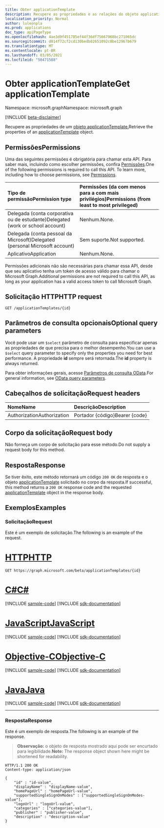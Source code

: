 ```yaml
---
title: Obter applicationTemplate
description: Recupere as propriedades e as relações do objeto applicationtemplate.
localization_priority: Normal
author: luleonpla
ms.prod: applications
doc_type: apiPageType
ms.openlocfilehash: 4ae3d9f451785ef44f36df75667968bc271065dc
ms.sourcegitcommit: d014f72cf2cd130bedb02651092c0be12967b679
ms.translationtype: MT
ms.contentlocale: pt-BR
ms.lasthandoff: 03/05/2021
ms.locfileid: "50471588"
---
```

# <a name="get-applicationtemplate"></a><span data-ttu-id="0f9be-103">Obter applicationTemplate</span><span class="sxs-lookup"><span data-stu-id="0f9be-103">Get applicationTemplate</span></span>

<span data-ttu-id="0f9be-104">Namespace: microsoft.graph</span><span class="sxs-lookup"><span data-stu-id="0f9be-104">Namespace: microsoft.graph</span></span>

[!INCLUDE [beta-disclaimer](../../includes/beta-disclaimer.md)]

<span data-ttu-id="0f9be-105">Recupere as propriedades de um [objeto applicationTemplate.](../resources/applicationtemplate.md)</span><span class="sxs-lookup"><span data-stu-id="0f9be-105">Retrieve the properties of an [applicationTemplate](../resources/applicationtemplate.md) object.</span></span>

## <a name="permissions"></a><span data-ttu-id="0f9be-106">Permissões</span><span class="sxs-lookup"><span data-stu-id="0f9be-106">Permissions</span></span>

<span data-ttu-id="0f9be-p101">Uma das seguintes permissões é obrigatória para chamar esta API. Para saber mais, incluindo como escolher permissões, confira [Permissões](/graph/permissions-reference).</span><span class="sxs-lookup"><span data-stu-id="0f9be-p101">One of the following permissions is required to call this API. To learn more, including how to choose permissions, see [Permissions](/graph/permissions-reference).</span></span>

| <span data-ttu-id="0f9be-109">Tipo de permissão</span><span class="sxs-lookup"><span data-stu-id="0f9be-109">Permission type</span></span>                        | <span data-ttu-id="0f9be-110">Permissões (da com menos para a com mais privilégios)</span><span class="sxs-lookup"><span data-stu-id="0f9be-110">Permissions (from least to most privileged)</span></span> |
|:---------------------------------------|:--------------------------------------------|
| <span data-ttu-id="0f9be-111">Delegada (conta corporativa ou de estudante)</span><span class="sxs-lookup"><span data-stu-id="0f9be-111">Delegated (work or school account)</span></span>     | <span data-ttu-id="0f9be-112">Nenhum.</span><span class="sxs-lookup"><span data-stu-id="0f9be-112">None.</span></span> |
| <span data-ttu-id="0f9be-113">Delegada (conta pessoal da Microsoft)</span><span class="sxs-lookup"><span data-stu-id="0f9be-113">Delegated (personal Microsoft account)</span></span> | <span data-ttu-id="0f9be-114">Sem suporte.</span><span class="sxs-lookup"><span data-stu-id="0f9be-114">Not supported.</span></span> |
| <span data-ttu-id="0f9be-115">Aplicativo</span><span class="sxs-lookup"><span data-stu-id="0f9be-115">Application</span></span>                            | <span data-ttu-id="0f9be-116">Nenhum.</span><span class="sxs-lookup"><span data-stu-id="0f9be-116">None.</span></span> |

<span data-ttu-id="0f9be-117">Permissões adicionais não são necessárias para chamar essa API, desde que seu aplicativo tenha um token de acesso válido para chamar o Microsoft Graph.</span><span class="sxs-lookup"><span data-stu-id="0f9be-117">Additional permissions are not required to call this API, as long as your application has a valid access token to call Microsoft Graph.</span></span>

## <a name="http-request"></a><span data-ttu-id="0f9be-118">Solicitação HTTP</span><span class="sxs-lookup"><span data-stu-id="0f9be-118">HTTP request</span></span>

<!-- { "blockType": "ignored" } -->

```http
GET /applicationTemplates/{id}
```

## <a name="optional-query-parameters"></a><span data-ttu-id="0f9be-119">Parâmetros de consulta opcionais</span><span class="sxs-lookup"><span data-stu-id="0f9be-119">Optional query parameters</span></span>

<span data-ttu-id="0f9be-120">Você pode usar um `$select` parâmetro de consulta para especificar apenas as propriedades de que precisa para o melhor desempenho.</span><span class="sxs-lookup"><span data-stu-id="0f9be-120">You can use a `$select` query parameter to specify only the properties you need for best performance.</span></span> <span data-ttu-id="0f9be-121">A propriedade **id** sempre será retornada.</span><span class="sxs-lookup"><span data-stu-id="0f9be-121">The **id** property is always returned.</span></span> 

<span data-ttu-id="0f9be-122">Para obter informações gerais, acesse [Parâmetros de consulta OData](/graph/query-parameters).</span><span class="sxs-lookup"><span data-stu-id="0f9be-122">For general information, see [OData query parameters](/graph/query-parameters).</span></span>

## <a name="request-headers"></a><span data-ttu-id="0f9be-123">Cabeçalhos de solicitação</span><span class="sxs-lookup"><span data-stu-id="0f9be-123">Request headers</span></span>

| <span data-ttu-id="0f9be-124">Nome</span><span class="sxs-lookup"><span data-stu-id="0f9be-124">Name</span></span>      |<span data-ttu-id="0f9be-125">Descrição</span><span class="sxs-lookup"><span data-stu-id="0f9be-125">Description</span></span>|
|:----------|:----------|
| <span data-ttu-id="0f9be-126">Authorization</span><span class="sxs-lookup"><span data-stu-id="0f9be-126">Authorization</span></span> | <span data-ttu-id="0f9be-127">Portador {código}</span><span class="sxs-lookup"><span data-stu-id="0f9be-127">Bearer {code}</span></span> |

## <a name="request-body"></a><span data-ttu-id="0f9be-128">Corpo da solicitação</span><span class="sxs-lookup"><span data-stu-id="0f9be-128">Request body</span></span>

<span data-ttu-id="0f9be-129">Não forneça um corpo de solicitação para esse método.</span><span class="sxs-lookup"><span data-stu-id="0f9be-129">Do not supply a request body for this method.</span></span>

## <a name="response"></a><span data-ttu-id="0f9be-130">Resposta</span><span class="sxs-lookup"><span data-stu-id="0f9be-130">Response</span></span>

<span data-ttu-id="0f9be-131">Se tiver êxito, este método retornará um código `200 OK` de resposta e o objeto [applicationTemplate](../resources/applicationtemplate.md) solicitado no corpo da resposta.</span><span class="sxs-lookup"><span data-stu-id="0f9be-131">If successful, this method returns a `200 OK` response code and the requested [applicationTemplate](../resources/applicationtemplate.md) object in the response body.</span></span>

## <a name="examples"></a><span data-ttu-id="0f9be-132">Exemplos</span><span class="sxs-lookup"><span data-stu-id="0f9be-132">Examples</span></span>

### <a name="request"></a><span data-ttu-id="0f9be-133">Solicitação</span><span class="sxs-lookup"><span data-stu-id="0f9be-133">Request</span></span>

<span data-ttu-id="0f9be-134">Este é um exemplo de solicitação.</span><span class="sxs-lookup"><span data-stu-id="0f9be-134">The following is an example of the request.</span></span>

# <a name="http"></a>[<span data-ttu-id="0f9be-135">HTTP</span><span class="sxs-lookup"><span data-stu-id="0f9be-135">HTTP</span></span>](#tab/http)
<!-- {
  "blockType": "request",
  "name": "get_applicationtemplate"
}-->

```msgraph-interactive
GET https://graph.microsoft.com/beta/applicationTemplates/{id}
```
# <a name="c"></a>[<span data-ttu-id="0f9be-136">C#</span><span class="sxs-lookup"><span data-stu-id="0f9be-136">C#</span></span>](#tab/csharp)
[!INCLUDE [sample-code](../includes/snippets/csharp/get-applicationtemplate-csharp-snippets.md)]
[!INCLUDE [sdk-documentation](../includes/snippets/snippets-sdk-documentation-link.md)]

# <a name="javascript"></a>[<span data-ttu-id="0f9be-137">JavaScript</span><span class="sxs-lookup"><span data-stu-id="0f9be-137">JavaScript</span></span>](#tab/javascript)
[!INCLUDE [sample-code](../includes/snippets/javascript/get-applicationtemplate-javascript-snippets.md)]
[!INCLUDE [sdk-documentation](../includes/snippets/snippets-sdk-documentation-link.md)]

# <a name="objective-c"></a>[<span data-ttu-id="0f9be-138">Objective-C</span><span class="sxs-lookup"><span data-stu-id="0f9be-138">Objective-C</span></span>](#tab/objc)
[!INCLUDE [sample-code](../includes/snippets/objc/get-applicationtemplate-objc-snippets.md)]
[!INCLUDE [sdk-documentation](../includes/snippets/snippets-sdk-documentation-link.md)]

# <a name="java"></a>[<span data-ttu-id="0f9be-139">Java</span><span class="sxs-lookup"><span data-stu-id="0f9be-139">Java</span></span>](#tab/java)
[!INCLUDE [sample-code](../includes/snippets/java/get-applicationtemplate-java-snippets.md)]
[!INCLUDE [sdk-documentation](../includes/snippets/snippets-sdk-documentation-link.md)]

---


### <a name="response"></a><span data-ttu-id="0f9be-140">Resposta</span><span class="sxs-lookup"><span data-stu-id="0f9be-140">Response</span></span>

<span data-ttu-id="0f9be-141">Este é um exemplo de resposta.</span><span class="sxs-lookup"><span data-stu-id="0f9be-141">The following is an example of the response.</span></span>

> <span data-ttu-id="0f9be-142">**Observação:** o objeto de resposta mostrado aqui pode ser encurtado para legibilidade.</span><span class="sxs-lookup"><span data-stu-id="0f9be-142">**Note:** The response object shown here might be shortened for readability.</span></span> 

<!-- {
  "blockType": "response",
  "truncated": true,
  "@odata.type": "microsoft.graph.applicationTemplate"
} -->

```http
HTTP/1.1 200 OK
Content-type: application/json

{
    "id" : "id-value",
    "displayName" : "displayName-value",
    "homePageUrl" : "homePageUrl-value",
    "supportedSingleSignOnModes" : ["supportedSingleSignOnModes-value"],
    "logoUrl" : "logoUrl-value",
    "categories" : ["categories-value"],
    "publisher" : "publisher-value",
    "description" : "description-value"
}
```

<!-- uuid: 16cd6b66-4b1a-43a1-adaf-3a886856ed98
2019-02-04 14:57:30 UTC -->
<!-- {
  "type": "#page.annotation",
  "description": "Get applicationTemplate",
  "keywords": "",
  "section": "documentation",
  "tocPath": ""
}-->



